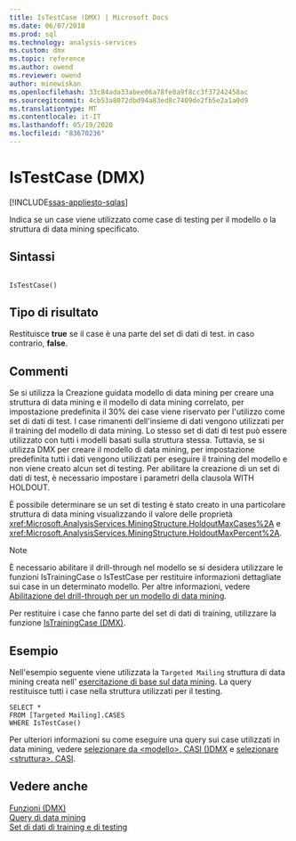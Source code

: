 ```yaml
---
title: IsTestCase (DMX) | Microsoft Docs
ms.date: 06/07/2018
ms.prod: sql
ms.technology: analysis-services
ms.custom: dmx
ms.topic: reference
ms.author: owend
ms.reviewer: owend
author: minewiskan
ms.openlocfilehash: 33c84ada33abee06a78fe0a9f8cc3f37242458ac
ms.sourcegitcommit: 4cb53a8072dbd94a83ed8c7409de2fb5e2a1a0d9
ms.translationtype: MT
ms.contentlocale: it-IT
ms.lasthandoff: 05/19/2020
ms.locfileid: "83670236"
---
```

# <a name="istestcase-dmx"></a>IsTestCase (DMX)
[!INCLUDE[ssas-appliesto-sqlas](../includes/ssas-appliesto-sqlas.md)]

  Indica se un case viene utilizzato come case di testing per il modello o la struttura di data mining specificato.  
  
## <a name="syntax"></a>Sintassi  
  
```  
  
IsTestCase()  
```  
  
## <a name="result-type"></a>Tipo di risultato  
 Restituisce **true** se il case è una parte del set di dati di test. in caso contrario, **false**.  
  
## <a name="remarks"></a>Commenti  
 Se si utilizza la Creazione guidata modello di data mining per creare una struttura di data mining e il modello di data mining correlato, per impostazione predefinita il 30% dei case viene riservato per l'utilizzo come set di dati di test. I case rimanenti dell'insieme di dati vengono utilizzati per il training del modello di data mining. Lo stesso set di dati di test può essere utilizzato con tutti i modelli basati sulla struttura stessa. Tuttavia, se si utilizza DMX per creare il modello di data mining, per impostazione predefinita tutti i dati vengono utilizzati per eseguire il training del modello e non viene creato alcun set di testing. Per abilitare la creazione di un set di dati di test, è necessario impostare i parametri della clausola WITH HOLDOUT.  
  
 È possibile determinare se un set di testing è stato creato in una particolare struttura di data mining visualizzando il valore delle proprietà <xref:Microsoft.AnalysisServices.MiningStructure.HoldoutMaxCases%2A> e <xref:Microsoft.AnalysisServices.MiningStructure.HoldoutMaxPercent%2A>.  
  
> [!NOTE]  
>  È necessario abilitare il drill-through nel modello se si desidera utilizzare le funzioni IsTrainingCase o IsTestCase per restituire informazioni dettagliate sui case in un determinato modello. Per altre informazioni, vedere [Abilitazione del drill-through per un modello di data mining](https://docs.microsoft.com/analysis-services/data-mining/enable-drillthrough-for-a-mining-model).  
  
 Per restituire i case che fanno parte del set di dati di training, utilizzare la funzione [IsTrainingCase &#40;DMX&#41;](../dmx/istrainingcase-dmx.md).  
  
## <a name="examples"></a>Esempio  
 Nell'esempio seguente viene utilizzata la `Targeted Mailing` struttura di data mining creata nell' [esercitazione di base sul data mining](https://msdn.microsoft.com/library/6602edb6-d160-43fb-83c8-9df5dddfeb9c). La query restituisce tutti i case nella struttura utilizzati per il testing.  
  
```  
SELECT *  
FROM [Targeted Mailing].CASES  
WHERE IsTestCase()  
```  
  
 Per ulteriori informazioni su come eseguire una query sui case utilizzati in data mining, vedere [selezionare da &#60;modello&#62;. CASI &#40;&#41;DMX](../dmx/select-from-model-cases-dmx.md) e [selezionare &#60;struttura&#62;. CASI](../dmx/select-from-structure-cases.md).  
  
## <a name="see-also"></a>Vedere anche  
 [Funzioni &#40;DMX&#41;](../dmx/functions-dmx.md)   
 [Query di data mining](https://docs.microsoft.com/analysis-services/data-mining/data-mining-queries)   
 [Set di dati di training e di testing](https://docs.microsoft.com/analysis-services/data-mining/training-and-testing-data-sets)  
  
  
